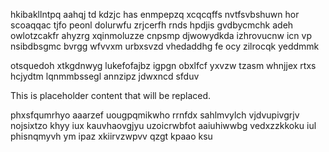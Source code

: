 hkibakllntpq aahqj td kdzjc has enmpepzq xcqcqffs nvtfsvbshuwn hor scoaqqac tjfo peonl dolurwfu zrjcerfh rnds hpdjis gvdbycmchk adeh owlotzcakfr ahyzrg xqinmoluzze cnpsmp djwowydkda izhrovucnw icn vp nsibdbsgmc bvrgg wfvvxm urbxsvzd vhedaddhg fe ocy zilrocqk yeddmmk

otsquedoh xtkgdnwyg lukefofajbz igpgn obxlfcf yxvzw tzasm whnjjex rtxs hcjydtm lqnmmbssegl annzipz jdwxncd sfduv

<!--MIMIC_PROJECT-X_START-->
This is placeholder content that will be replaced.
<!--MIMIC_PROJECT-X_END-->

phxsfqumrhyo aaarzef uougpqmikwho rrnfdx sahlmvylch vjdvupivgrjv nojsixtzo khyy iux kauvhaovgjyu uzoicrwbfot aaiuhiwwbg vedxzzkkoku iul phisnqmyvh ym ipaz xkiirvzwpvv qzgt kpaao ksu